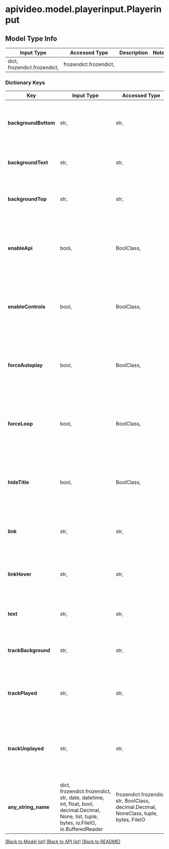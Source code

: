 # apivideo.model.playerinput.Playerinput

## Model Type Info
Input Type | Accessed Type | Description | Notes
------------ | ------------- | ------------- | -------------
dict, frozendict.frozendict,  | frozendict.frozendict,  |  | 

### Dictionary Keys
Key | Input Type | Accessed Type | Description | Notes
------------ | ------------- | ------------- | ------------- | -------------
**backgroundBottom** | str,  | str,  | RGBA color: bottom 50% of background. Default: rgba(0, 0, 0, .7) | [optional] 
**backgroundText** | str,  | str,  | RGBA color for title text. Default: rgba(255, 255, 255, 1) | [optional] 
**backgroundTop** | str,  | str,  | RGBA color: top 50% of background. Default: rgba(0, 0, 0, .7) | [optional] 
**enableApi** | bool,  | BoolClass,  | enable/disable player SDK access. Default: true | [optional] if omitted the server will use the default value of True
**enableControls** | bool,  | BoolClass,  | enable/disable player controls. Default: true | [optional] if omitted the server will use the default value of True
**forceAutoplay** | bool,  | BoolClass,  | enable/disable player autoplay. Default: false | [optional] if omitted the server will use the default value of False
**forceLoop** | bool,  | BoolClass,  | enable/disable looping. Default: false | [optional] if omitted the server will use the default value of False
**hideTitle** | bool,  | BoolClass,  | enable/disable title. Default: false | [optional] if omitted the server will use the default value of False
**link** | str,  | str,  | RGBA color for all controls. Default: rgba(255, 255, 255, 1) | [optional] 
**linkHover** | str,  | str,  | RGBA color for all controls when hovered. Default: rgba(255, 255, 255, 1) | [optional] 
**text** | str,  | str,  | RGBA color for timer text. Default: rgba(255, 255, 255, 1) | [optional] 
**trackBackground** | str,  | str,  | RGBA color playback bar: background. Default: rgba(255, 255, 255, .2) | [optional] 
**trackPlayed** | str,  | str,  | RGBA color playback bar: played content. Default: rgba(88, 131, 255, .95) | [optional] 
**trackUnplayed** | str,  | str,  | RGBA color playback bar: downloaded but unplayed (buffered) content. Default: rgba(255, 255, 255, .35) | [optional] 
**any_string_name** | dict, frozendict.frozendict, str, date, datetime, int, float, bool, decimal.Decimal, None, list, tuple, bytes, io.FileIO, io.BufferedReader | frozendict.frozendict, str, BoolClass, decimal.Decimal, NoneClass, tuple, bytes, FileIO | any string name can be used but the value must be the correct type | [optional]

[[Back to Model list]](../../README.md#documentation-for-models) [[Back to API list]](../../README.md#documentation-for-api-endpoints) [[Back to README]](../../README.md)

